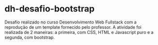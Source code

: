 # dh-desafio-bootstrap
Desafio realizado no curso Desenvolvimento Web Fullstack com a reprodução de um template fornecido pelo professor. A atividade foi realizada de 2 maneiras: a primeira, com CSS, HTML e Javascript puro e a segunda, com bootstrap.
